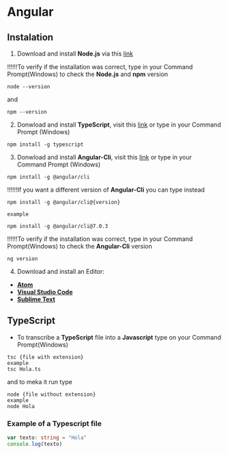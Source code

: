 # Angular 
## Instalation
1. Download and install **Node.js** via this [link](https://nodejs.org/es/download/)

!!!!!!To verify if the installation was correct, type in your Command Prompt(Windows) to check the **Node.js**  and **npm** version

``` 
node --version
```
and
``` 
npm --version
```
2. Donwload and install **TypeScript**, visit this [link](https://www.typescriptlang.org/) or type in your Command Prompt (Windows)

``` 
npm install -g typescript
```
3. Donwload and install **Angular-Cli**, visit this [link](https://cli.angular.io/) or type in your Command Prompt (Windows)

``` 
npm install -g @angular/cli
```
!!!!!!If you want a different version of **Angular-Cli** you can type instead
``` 
npm install -g @angular/cli@{version}

example

npm install -g @angular/cli@7.0.3
```

!!!!!!To verify if the installation was correct, type in your Command Prompt(Windows) to check the **Angular-Cli** version

``` 
ng version
```
4. Download and install an Editor:
- __[Atom](https://atom.io/)__
- __[Visual Studio Code](https://code.visualstudio.com/docs)__
- __[Sublime Text](https://www.sublimetext.com)__

## TypeScript 
- To transcribe a **TypeScript** file into a **Javascript** type on your Command Prompt(Windows)
``` 
tsc {file with extension}
example
tsc Hola.ts
```
and to meka it run type
``` 
node {file without extension}
example
node Hola
```
### Example of a Typescript file
``` ts
var texto: string = "Hola"
console.log(texto)
```

